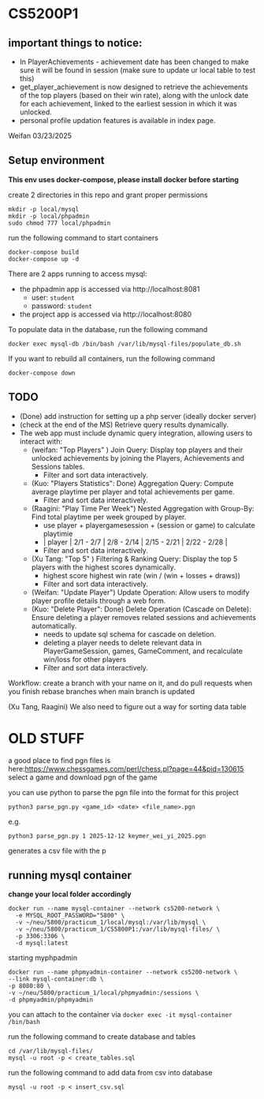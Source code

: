 # CS5200P1

## important things to notice:

- In PlayerAchievements - achievement date has been changed to make sure it will be found in session
  (make sure to update ur local table to test this)
- get_player_achievement is now designed to retrieve the achievements of the top players (based on their win rate), along with the unlock date for each achievement, linked to the earliest session in which it was unlocked.
- personal profile updation features is available in index page.

Weifan 03/23/2025

## Setup environment

**This env uses docker-compose, please install docker before starting**

create 2 directories in this repo and grant proper permissions

```
mkdir -p local/mysql
mkdir -p local/phpadmin
sudo chmod 777 local/phpadmin
```

run the following command to start containers

```
docker-compose build
docker-compose up -d
```

There are 2 apps running to access mysql:

- the phpadmin app is accessed via http://localhost:8081
  - user: `student`
  - password: `student`
- the project app is accessed via http://localhost:8080

To populate data in the database, run the following command

```
docker exec mysql-db /bin/bash /var/lib/mysql-files/populate_db.sh
```

If you want to rebuild all containers, run the following command

```
docker-compose down
```

## TODO

- (Done) add instruction for setting up a php server (ideally docker server)
- (check at the end of the MS) Retrieve query results dynamically.
- The web app must include dynamic query integration, allowing users to interact with:
  - (weifan: "Top Players" ) Join Query: Display top players and their unlocked achievements by joining the Players, Achievements and Sessions tables.
    - Filter and sort data interactively.
  - (Kuo: "Players Statistics": Done) Aggregation Query: Compute average playtime per player and total achievements per game.
    - Filter and sort data interactively.
  - (Raagini: "Play Time Per Week") Nested Aggregation with Group-By: Find total playtime per week grouped by player.
    - use player + playergamesession + (session or game) to calculate playtimie
    - | player | 2/1 - 2/7 | 2/8 - 2/14 | 2/15 - 2/21 | 2/22 - 2/28 |
    - Filter and sort data interactively.
  - (Xu Tang: "Top 5" ) Filtering & Ranking Query: Display the top 5 players with the highest scores dynamically.
    - highest score highest win rate (win / (win + losses + draws))
    - Filter and sort data interactively.
  - (Weifan: "Update Player") Update Operation: Allow users to modify player profile details through a web form.
  - (Kuo: "Delete Player": Done) Delete Operation (Cascade on Delete): Ensure deleting a player removes related sessions and achievements automatically.
    - needs to update sql schema for cascade on deletion.
    - deleting a player needs to delete relevant data in PlayerGameSession, games, GameComment, and recalculate win/loss for other players
    - Filter and sort data interactively.

Workflow:
create a branch with your name on it, and do pull requests when you finish
rebase branches when main branch is updated

(Xu Tang, Raagini) We also need to figure out a way for sorting data table

# OLD STUFF

a good place to find pgn files is here:https://www.chessgames.com/perl/chess.pl?page=44&pid=130615
select a game and download pgn of the game

you can use python to parse the pgn file into the format for this project

```
python3 parse_pgn.py <game_id> <date> <file_name>.pgn
```

e.g.

```
python3 parse_pgn.py 1 2025-12-12 keymer_wei_yi_2025.pgn
```

generates a csv file with the p

## running mysql container

**change your local folder accordingly**

```
docker run --name mysql-container --network cs5200-network \
  -e MYSQL_ROOT_PASSWORD="5800" \
  -v ~/neu/5800/practicum_1/local/mysql:/var/lib/mysql \
  -v ~/neu/5800/practicum_1/CS5800P1:/var/lib/mysql-files/ \
  -p 3306:3306 \
  -d mysql:latest
```

starting myphpadmin

```
docker run --name phpmyadmin-container --network cs5200-network \
--link mysql-container:db \
-p 8080:80 \
-v ~/neu/5800/practicum_1/local/phpmyadmin:/sessions \
-d phpmyadmin/phpmyadmin
```

you can attach to the container via `docker exec -it mysql-container /bin/bash`

run the following command to create database and tables

```
cd /var/lib/mysql-files/
mysql -u root -p < create_tables.sql
```

run the following command to add data from csv into database

```
mysql -u root -p < insert_csv.sql
```
